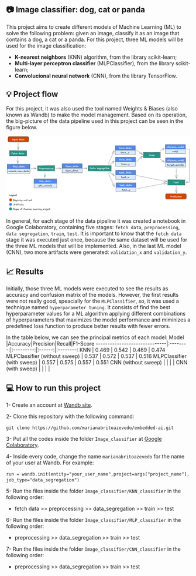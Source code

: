## :camera: Image classifier: dog, cat or panda
This project aims to create different models of Machine Learning (ML) to solve the following problem: given an image, classify it as an image that contains a dog, a cat or a panda. For this project, three ML models will be used for the image classification:
- __K-nearest neighbors__ (KNN) algorithm, from the library scikit-learn;
- __Multi-layer perceptron classifier__ (MLPClassifier), from the library scikit-learn;
- __Convolucional neural network__ (CNN), from the library TensorFlow.

## :bulb: Project flow
For this project, it was also used the tool named Weights & Biases (also known as Wandb) to make the model management. Based on its operation, the big-picture of the data pipeline used in this project can be seen in the figure below.

![image info](./images/img-modelo-com-fundo.png)

In general, for each stage of the data pipeline it was created a notebook in Google Colaboratory, containing five stages: `fetch data`, `preprocessing`, `data segregation`, `train`, `test`. It is important to know that the `fetch data` stage it was executed just once, because the same dataset will be used for the three ML models that will be implemented. Also, in the last ML model (CNN), two more artifacts were generated: `validation_x` and `validation_y`. 

## :chart_with_upwards_trend: Results

Initially, those three ML models were executed to see the results as accuracy and confusion matrix of the models. However, the first results were not really good, speacially for the `MLPClassifier`, so, it was used a technique named `hyperparameter tuning`. It consists of find the best hyperparameter values for a ML algorithm applying different combinations of hyperparameters that maximizes the model performance and miminizes a predefined loss function to produce better results with fewer errors.

In the table below, we can see the principal metrics of each model:
Model                         |Accuracy|Precision|Recall|F1-Score
------------------------------|:--------:|:---------:|:------:|:--------:
KNN                           | 0.469    | 0.542     | 0.469  | 0.474
MLPClassifier (without sweep) | 0.537    | 0.572     | 0.537  | 0.516
MLPClassifier (with sweep)    | 0.557    | 0.575     | 0.557  | 0.551
CNN (without sweep)           |          |           |        |
CNN (with sweep)              |          |           |        |

## :computer: How to run this project

1- Create an account at [Wandb site](https://wandb.ai/).

2- Clone this repository with the following command:
```
git clone https://github.com/marianabritoazevedo/embedded-ai.git
```
3- Put all the codes inside the folder `Image_classifier` at [Google Colaboratory](https://colab.research.google.com/).

4- Inside every code, change the name `marianabritoazevedo` for the name of your user at Wandb. For example:
```
run = wandb.init(entity="your_user_name",project=args["project_name"], job_type="data_segregation")
```

5- Run the files inside the folder `Image_classifier/KNN_classifier` in the following order:
   - fetch data >> preprocessing >> data_segregation >> train >> test

6- Run the files inside the folder `Image_classifier/MLP_classifier` in the following order:
   - preprocessing >> data_segregation >> train >> test

7- Run the files inside the folder `Image_classifier/CNN_classifier` in the following order:
   - preprocessing >> data_segregation >> train >> test
